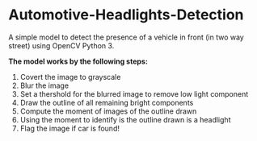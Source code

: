 # Automotive-Headlights-Detection

A simple model to detect the presence of a vehicle in front (in two way street) using OpenCV Python 3.

**The model works by the following steps:**

1. Covert the image to grayscale
2. Blur the image
3. Set a thershold for the blurred image to remove low light component
4. Draw the outline of all remaining bright components
5. Compute the moment of images of the outline drawn
6. Using the moment to identify is the outline drawn is a headlight
7. Flag the image if car is found!
